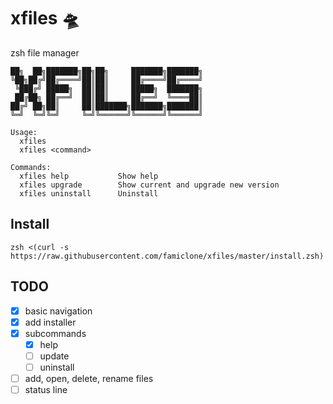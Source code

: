 # xfiles 🛸
zsh file manager

```
██╗  ██╗███████╗██╗██╗     ███████╗███████╗
╚██╗██╔╝██╔════╝██║██║     ██╔════╝██╔════╝
 ╚███╔╝ █████╗  ██║██║     █████╗  ███████╗
 ██╔██╗ ██╔══╝  ██║██║     ██╔══╝  ╚════██║
██╔╝ ██╗██║     ██║███████╗███████╗███████║
╚═╝  ╚═╝╚═╝     ╚═╝╚══════╝╚══════╝╚══════╝
                                           
Usage:
  xfiles
  xfiles <command>

Commands:
  xfiles help           Show help
  xfiles upgrade        Show current and upgrade new version
  xfiles uninstall      Uninstall
```

## Install
```
zsh <(curl -s https://raw.githubusercontent.com/famiclone/xfiles/master/install.zsh)
```

## TODO
- [x] basic navigation
- [x] add installer
- [x] subcommands
  - [x] help
  - [ ] update
  - [ ] uninstall
- [ ] add, open, delete, rename files
- [ ] status line
